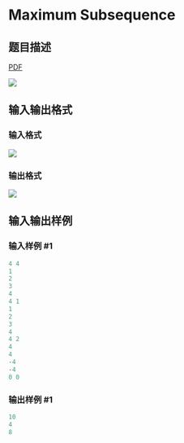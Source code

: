 # Maximum Subsequence

## 题目描述

[problemUrl]: https://uva.onlinejudge.org/index.php?option=com_onlinejudge&Itemid=8&category=19&page=show_problem&problem=1688

[PDF](https://uva.onlinejudge.org/external/107/p10747.pdf)

![](https://cdn.luogu.com.cn/upload/vjudge_pic/UVA10747/2336dcb1a395375bf4fa83a214e1a1e6cb7d5e99.png)

## 输入输出格式

### 输入格式

![](https://cdn.luogu.com.cn/upload/vjudge_pic/UVA10747/ca63fc078ce8a1fc5bfffe1c7eb2d97c7176d9ca.png)

### 输出格式

![](https://cdn.luogu.com.cn/upload/vjudge_pic/UVA10747/5d32ea7029a5f1e33c89cf46b6aa4032986d949b.png)

## 输入输出样例

### 输入样例 #1

```cpp
4 4
1
2
3
4
4 1
1
2
3
4
4 2
4
4
-4
-4
0 0
```


### 输出样例 #1

```cpp
10
4
8
```


